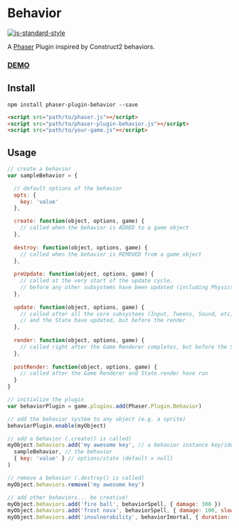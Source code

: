 # Behavior

[![js-standard-style](https://img.shields.io/badge/code%20style-standard-brightgreen.svg)](http://standardjs.com/)

A [Phaser](http://phaser.io) Plugin inspired by Construct2 behaviors.
### [DEMO](http://codepen.io/luizbills/pen/MKGLqZ?editors=0010)

## Install

`npm install phaser-plugin-behavior --save`

```html
<script src="path/to/phaser.js"></script>
<script src="path/to/phaser-plugin-behavior.js"></script>
<script src="path/to/your-game.js"></script>
```

## Usage

```js
// create a behavior
var sampleBehavior = {

  // default options of the behavior
  opts: {
    key: 'value'
  },

  create: function(object, options, game) {
    // called when the behavior is ADDED to a game object
  },
  
  destroy: function(object, options, game) {
    // called when the behavior is REMOVED from a game object
  },
  
  preUpdate: function(object, options, game) {
    // called at the very start of the update cycle,
    // before any other subsystems have been updated (including Physics)
  },
  
  update: function(object, options, game) {
    // called after all the core subsystems (Input, Tweens, Sound, etc) 
    // and the State have updated, but before the render
  },
  
  render: function(object, options, game) {
    // called right after the Game Renderer completes, but before the State.render
  },
  
  postRender: function(object, options, game) {
    // called after the Game Renderer and State.render have run
  }
}

// initialize the plugin
var behaviorPlugin = game.plugins.add(Phaser.Plugin.Behavior)

// add the behavior system to any object (e.g. a sprite)
behaviorPlugin.enable(myObject)

// add a behavior (.create() is called)
myObject.behaviors.add('my awesome key', // a behavior instance key/identifier
  sampleBehavior, // the behavior
  { key: 'value' } // options/state (default = null)
)

// remove a behavior (.destroy() is called)
myObject.behaviors.remove('my awesome key')

// add other behaviors... be creative!
myObject.behaviors.add('fire ball', behaviorSpell, { damage: 300 })
myObject.behaviors.add('frost nova', behaviorSpell, { damage: 100, slow: 0.4 })
myObject.behaviors.add('invulnerability', behaviorImortal, { duration: 15 })
```
